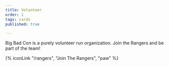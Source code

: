 ```yaml
---
title: Volunteer
order: 1
tags: cards
published: true

---
```

Big Bad Con is a purely volunteer run organization. Join the Rangers and be part of the team!

{% iconLink "/rangers", "Join The Rangers", "paw" %}